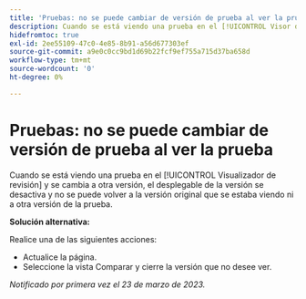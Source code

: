 ```yaml
---
title: 'Pruebas: no se puede cambiar de versión de prueba al ver la prueba'
description: Cuando se está viendo una prueba en el [!UICONTROL Visor de revisión] y se cambia a otra versión, el desplegable de la versión se desactiva y no se puede volver a la versión original que se estaba viendo ni a otra versión de la prueba.
hidefromtoc: true
exl-id: 2ee55109-47c0-4e85-8b91-a56d677303ef
source-git-commit: a9e0c0cc9bd1d69b22fcf9ef755a715d37ba658d
workflow-type: tm+mt
source-wordcount: '0'
ht-degree: 0%

---
```


# Pruebas: no se puede cambiar de versión de prueba al ver la prueba


<!--
>[!NOTE]
>
>This issue was fixed on March 30, 2023.
-->

Cuando se está viendo una prueba en el [!UICONTROL Visualizador de revisión] y se cambia a otra versión, el desplegable de la versión se desactiva y no se puede volver a la versión original que se estaba viendo ni a otra versión de la prueba.

**Solución alternativa:**

Realice una de las siguientes acciones:

* Actualice la página.
* Seleccione la vista Comparar y cierre la versión que no desee ver.

_Notificado por primera vez el 23 de marzo de 2023._
